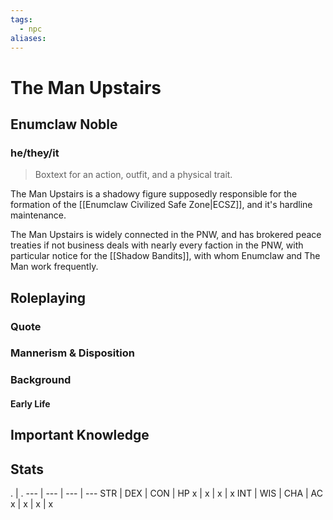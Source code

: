 ```yaml
---
tags:
  - npc
aliases:
---
```

# The Man Upstairs
## Enumclaw Noble
### he/they/it

> Boxtext for an action, outfit, and a physical trait.

The Man Upstairs is a shadowy figure supposedly responsible for the formation of the [[Enumclaw Civilized Safe Zone|ECSZ]], and it's hardline maintenance.

The Man Upstairs is widely connected in the PNW, and has brokered peace treaties if not business deals with nearly every faction in the PNW, with particular notice for the [[Shadow Bandits]], with whom Enumclaw and The Man work frequently.

## Roleplaying
### Quote

### Mannerism & Disposition

### Background
#### Early Life

## Important Knowledge


## Stats
. | . 
--- | --- | --- | ---
STR | DEX | CON | HP
x | x | x | x
INT | WIS | CHA | AC
x | x | x | x